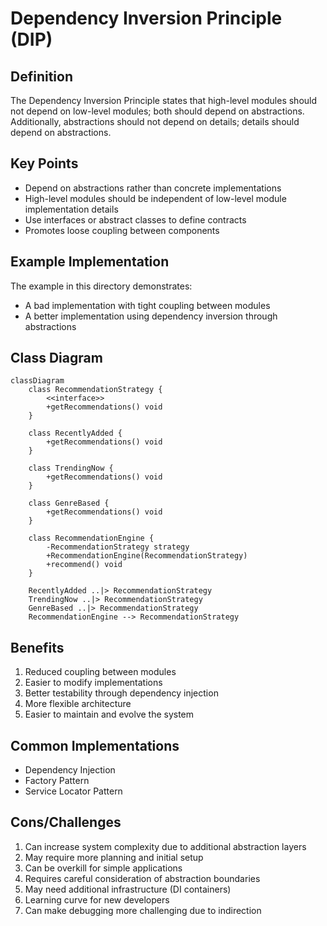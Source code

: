 # Dependency Inversion Principle (DIP)

## Definition
The Dependency Inversion Principle states that high-level modules should not depend on low-level modules; both should depend on abstractions. Additionally, abstractions should not depend on details; details should depend on abstractions.

## Key Points
- Depend on abstractions rather than concrete implementations
- High-level modules should be independent of low-level module implementation details
- Use interfaces or abstract classes to define contracts
- Promotes loose coupling between components

## Example Implementation
The example in this directory demonstrates:
- A bad implementation with tight coupling between modules
- A better implementation using dependency inversion through abstractions

## Class Diagram
```mermaid
classDiagram
    class RecommendationStrategy {
        <<interface>>
        +getRecommendations() void
    }
    
    class RecentlyAdded {
        +getRecommendations() void
    }
    
    class TrendingNow {
        +getRecommendations() void
    }
    
    class GenreBased {
        +getRecommendations() void
    }
    
    class RecommendationEngine {
        -RecommendationStrategy strategy
        +RecommendationEngine(RecommendationStrategy)
        +recommend() void
    }
    
    RecentlyAdded ..|> RecommendationStrategy
    TrendingNow ..|> RecommendationStrategy
    GenreBased ..|> RecommendationStrategy
    RecommendationEngine --> RecommendationStrategy
```

## Benefits
1. Reduced coupling between modules
2. Easier to modify implementations
3. Better testability through dependency injection
4. More flexible architecture
5. Easier to maintain and evolve the system

## Common Implementations
- Dependency Injection
- Factory Pattern
- Service Locator Pattern

## Cons/Challenges
1. Can increase system complexity due to additional abstraction layers
2. May require more planning and initial setup
3. Can be overkill for simple applications
4. Requires careful consideration of abstraction boundaries
5. May need additional infrastructure (DI containers)
6. Learning curve for new developers
7. Can make debugging more challenging due to indirection
